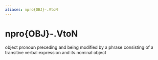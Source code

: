 ```yaml
---
aliases: npro{OBJ}-.VtoN
---
```

# npro{OBJ}-.VtoN

object pronoun preceding and being modified by a phrase consisting of a transitive verbal expression and its nominal object